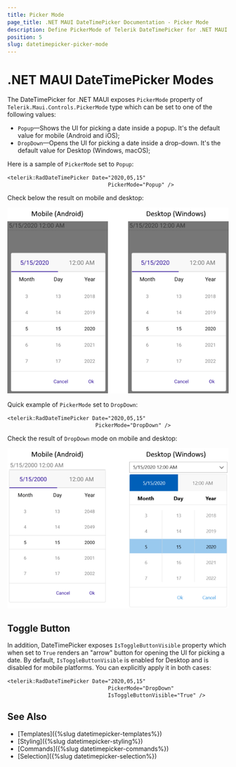 ```yaml
---
title: Picker Mode
page_title: .NET MAUI DateTimePicker Documentation - Picker Mode
description: Define PickerMode of Telerik DateTimePicker for .NET MAUI to either DropDown or Popup.
position: 5
slug: datetimepicker-picker-mode
---  
```


# .NET MAUI DateTimePicker Modes

The DateTimePicker for .NET MAUI exposes `PickerMode` property of `Telerik.Maui.Controls.PickerMode` type which can be set to one of the following values:

* `Popup`&mdash;Shows the UI for picking a date inside a popup. It's the default value for mobile (Android and iOS);
* `DropDown`&mdash;Opens the UI for picking a date inside a drop-down. It's the default value for Desktop (Windows, macOS);

Here is a sample of `PickerMode` set to `Popup`:

```XAML
<telerik:RadDateTimePicker Date="2020,05,15" 
								PickerMode="Popup" />
```

Check below the result on mobile and desktop:

![DateTimePicker Picker Mode](images/datetimepicker-pickermode-popup.png)

Quick example of `PickerMode` set to `DropDown`:

```XAML
<telerik:RadDateTimePicker Date="2020,05,15" 
							PickerMode="DropDown" />
```

Check the result of `DropDown` mode on mobile and desktop:

![DateTimePicker Picker Mode](images/datetimepicker-pickermode-dropdown.png)

## Toggle Button

In addition, DateTimePicker exposes `IsToggleButtonVisible` property which when set to `True` renders an "arrow" button for opening the UI for picking a date. By default, `IsToggleButtonVisible` is enabled for Desktop and is disabled for mobile platforms. You can explicitly apply it in both cases:

```XAML
<telerik:RadDateTimePicker Date="2020,05,15"
								PickerMode="DropDown"
								IsToggleButtonVisible="True" />
```

## See Also

- [Templates]({%slug datetimepicker-templates%})
- [Styling]({%slug datetimepicker-styling%})
- [Commands]({%slug datetimepicker-commands%})
- [Selection]({%slug datetimepicker-selection%})
